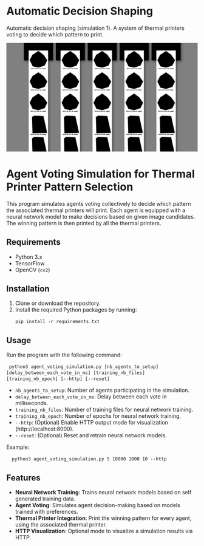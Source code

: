 # Automatic Decision Shaping
Automatic decision shaping (simulation 1). A system of thermal printers voting to decide which pattern to print.

![screenshot of the simulation](https://raw.githubusercontent.com/olivain/AutomaticDecisionShaping/main/Screenshot%20from%202024-04-23%2015-03-02.png)

# Agent Voting Simulation for Thermal Printer Pattern Selection
This program simulates agents voting collectively to decide which pattern the associated thermal printers will print. Each agent is equipped with a neural network model to make decisions based on given image candidates. The winning pattern is then printed by all the thermal printers.

## Requirements

- Python 3.x
- TensorFlow
- OpenCV (`cv2`)

## Installation

1. Clone or download the repository.
2. Install the required Python packages by running:
    ```
    pip install -r requirements.txt
    ```

## Usage

Run the program with the following command:
   ```
    python3 agent_voting_simulation.py [nb_agents_to_setup] [delay_between_each_vote_in_ms] [training_nb_files] [training_nb_epoch] [--http] [--reset]
   ```
- `nb_agents_to_setup`: Number of agents participating in the simulation.
- `delay_between_each_vote_in_ms`: Delay between each vote in milliseconds.
- `training_nb_files`: Number of training files for neural network training.
- `training_nb_epoch`: Number of epochs for neural network training.
- `--http`: (Optional) Enable HTTP output mode for visualization (http://localhost:8000).
- `--reset`: (Optional) Reset and retrain neural network models.

Example:
  ```
    python3 agent_voting_simulation.py 5 10000 1000 10 --http
  ```

## Features

- **Neural Network Training**: Trains neural network models based on self generated training data.
- **Agent Voting**: Simulates agent decision-making based on models trained with preferences.
- **Thermal Printer Integration**: Print the winning pattern for every agent, using the associated thermal printer.
- **HTTP Visualization**: Optional mode to visualize a simulation results via HTTP.

